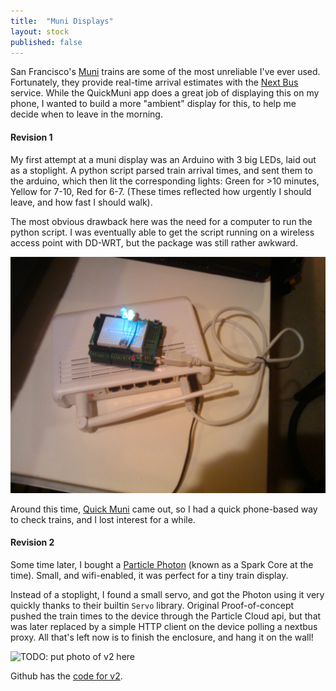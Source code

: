 ```yaml
---
title:  "Muni Displays"
layout: stock
published: false
---
```


San Francisco's [Muni](http://sfmta.com) trains are some of the most unreliable I've ever used. Fortunately, they provide real-time arrival estimates with the [Next Bus](http://nextbus.com) service. While the QuickMuni app does a great job of displaying this on my phone, I wanted to build a more "ambient" display for this, to help me decide when to leave in the morning.

#### Revision 1

My first attempt at a muni display was an Arduino with 3 big LEDs, laid out as a stoplight. A python script parsed train arrival times, and sent them to the arduino, which then lit the corresponding lights: Green for >10 minutes, Yellow for 7-10, Red for 6-7. (These times reflected how urgently I should leave, and how fast I should walk).

The most obvious drawback here was the need for a computer to run the python script. I was eventually able to get the script running on a wireless access point with DD-WRT, but the package was still rather awkward.

![rev 1 photo](images/muni-v1.jpg)

Around this time, [Quick Muni](https://play.google.com/store/apps/details?id=com.worldofbilly.quickmuni) came out, so I had a quick phone-based way to check trains, and I lost interest for a while.

#### Revision 2

Some time later, I bought a [Particle Photon](http://particle.io) (known as a Spark Core at the time). Small, and wifi-enabled, it was perfect for a tiny train display.

Instead of a stoplight, I found a small servo, and got the Photon using it very quickly thanks to their builtin `Servo` library. Original Proof-of-concept pushed the train times to the device through the Particle Cloud api, but that was later replaced by a simple HTTP client on the device polling a nextbus proxy. All that's left now is to finish the enclosure, and hang it on the wall!

![TODO: put photo of v2 here]()

Github has the [code for v2](TODO).

